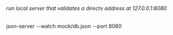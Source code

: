 ###### run local server that validates a directv address at 127.0.0.1:8080

json-server --watch mock/db.json --port 8080





 









